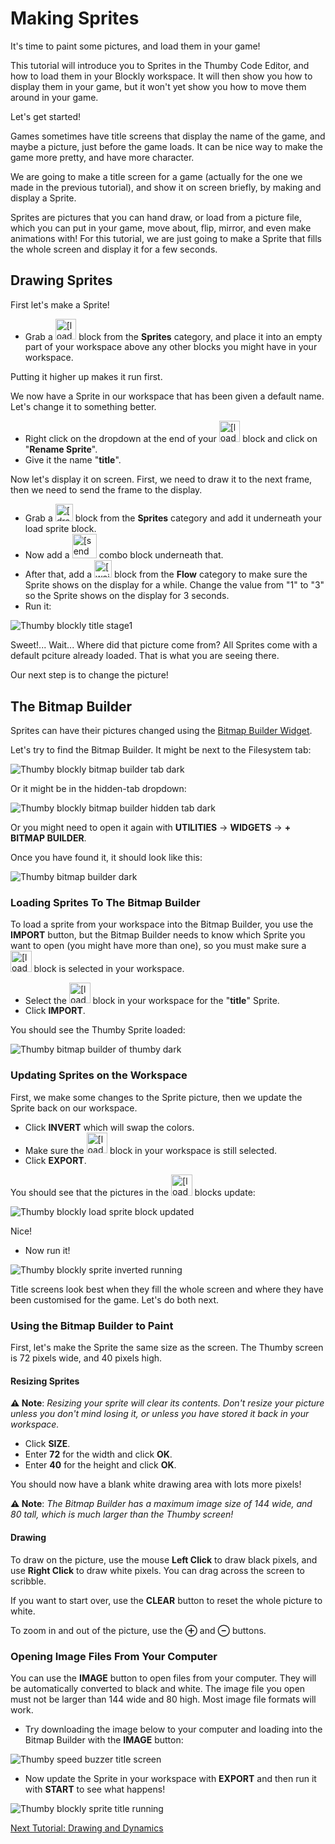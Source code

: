 # Making Sprites

It's time to paint some pictures, and load them in your game!

This tutorial will introduce you to Sprites in the Thumby Code Editor, and how to load them in your Blockly workspace. It will then show you how to display them in your game, but it won't yet show you how to move them around in your game.

Let's get started!

Games sometimes have title screens that display the name of the game, and maybe a picture, just before the game loads. It can be nice way to make the game more pretty, and have more character.

We are going to make a title screen for a game (actually for the one we made in the previous tutorial), and show it on screen briefly, by making and display a Sprite.

Sprites are pictures that you can hand draw, or load from a picture file, which you can put in your game, move about, flip, mirror, and even make animations with! For this tutorial, we are just going to make a Sprite that fills the whole screen and display it for a few seconds.

## Drawing Sprites

First let's make a Sprite!

* Grab a <img src="../../images/editor-blockly-sprite-block.png" alt="[load sprite]" style="height:2.4em"> block from the **Sprites** category, and place it into an empty part of your workspace above any other blocks you might have in your workspace.

Putting it higher up makes it run first.

We now have a Sprite in our workspace that has been given a default name. Let's change it to something better.

* Right click on the dropdown at the end of your <img src="../../images/editor-blockly-sprite-block.png" alt="[load sprite]" style="height:2.4em"> block and click on "**Rename Sprite**".
* Give it the name "**title**".

Now let's display it on screen. First, we need to draw it to the next frame, then we need to send the frame to the display.

* Grab a <img src="../../images/editor-blockly-draw-sprite-title-block.png" alt="[draw title]" style="height:2.0em"> block from the **Sprites** category and add it underneath your load sprite block.
* Now add a <img src="../../images/editor-blockly-send-drawn-combo-block.png" alt="[send drawn frame to display] and [draw fill]" style="height:2.8em"> combo block underneath that.
* After that, add a <img src="../../images/editor-blockly-wait-block.png" alt="[wait]" style="height:2.0em"> block from the **Flow** category to make sure the Sprite shows on the display for a while. Change the value from "1" to "3" so the Sprite shows on the display for 3 seconds.
* Run it:

![Thumby blockly title stage1](../images/editor-blockly-title1.png)

Sweet!... Wait... Where did that picture come from? All Sprites come with a default pciture already loaded. That is what you are seeing there.

Our next step is to change the picture!

## The Bitmap Builder

Sprites can have their pictures changed using the [Bitmap Builder Widget](../../Code-Editor/Widget-panels/#bitmap-builder).

Let's try to find the Bitmap Builder. It might be next to the Filesystem tab:

![Thumby blockly bitmap builder tab dark](../images/editor-blockly-bitmap-tab-dark.jpg)

Or it might be in the hidden-tab dropdown:

![Thumby blockly bitmap builder hidden tab dark](../images/editor-blockly-bitmap-hidden-tab-dark.jpg)


Or you might need to open it again with **UTILITIES** -> **WIDGETS** -> **+ BITMAP BUILDER**.

Once you have found it, it should look like this:

![Thumby bitmap builder dark](../images/editor-bitmap-builder-dark.jpg)

### Loading Sprites To The Bitmap Builder

To load a sprite from your workspace into the Bitmap Builder, you use the **IMPORT** button, but the Bitmap Builder needs to know which Sprite you want to open (you might have more than one), so you must make sure a <img src="../../images/editor-blockly-sprite-block.png" alt="[load sprite]" style="height:2.4em"> block is selected in your workspace.

* Select the <img src="../../images/editor-blockly-sprite-block.png" alt="[load sprite]" style="height:2.4em"> block in your workspace for the "**title**" Sprite.
* Click **IMPORT**.

You should see the Thumby Sprite loaded:

![Thumby bitmap builder of thumby dark](../images/editor-bitmap-builder-thumby-dark.jpg)

### Updating Sprites on the Workspace

First, we make some changes to the Sprite picture, then we update the Sprite back on our workspace.

* Click **INVERT** which will swap the colors.
* Make sure the <img src="../../images/editor-blockly-sprite-block.png" alt="[load sprite]" style="height:2.4em"> block in your workspace is still selected.
* Click **EXPORT**.

You should see that the pictures in the <img src="../../images/editor-blockly-sprite-block.png" alt="[load sprite]" style="height:2.4em"> blocks update:

![Thumby blockly load sprite block updated](../images/editor-blockly-load-sprite-block-updated.png)

Nice!

* Now run it!

![Thumby blockly sprite inverted running](../images/editor-blockly-sprite-inverted-running.png)

Title screens look best when they fill the whole screen and where they have been customised for the game. Let's do both next.

### Using the Bitmap Builder to Paint

First, let's make the Sprite the same size as the screen. The Thumby screen is 72 pixels wide, and 40 pixels high.

#### Resizing Sprites

**⚠ Note**: *Resizing your sprite will clear its contents. Don't resize your picture unless you don't mind losing it, or unless you have stored it back in your workspace.*

* Click **SIZE**.
* Enter **72** for the width and click **OK**.
* Enter **40** for the height and click **OK**.

You should now have a blank white drawing area with lots more pixels!

**⚠ Note**: *The Bitmap Builder has a maximum image size of 144 wide, and 80 tall, which is much larger than the Thumby screen!*

#### Drawing

To draw on the picture, use the mouse **Left Click** to draw black pixels, and use **Right Click** to draw white pixels. You can drag across the screen to scribble.

If you want to start over, use the **CLEAR** button to reset the whole picture to white.

To zoom in and out of the picture, use the **⊕** and **⊖** buttons.

### Opening Image Files From Your Computer

You can use the **IMAGE** button to open files from your computer. They will be automatically converted to black and white. The image file you open must not be larger than 144 wide and 80 high. Most image file formats will work.

* Try downloading the image below to your computer and loading into the Bitmap Builder with the **IMAGE** button:

![Thumby speed buzzer title screen](../images/speed-buzzer-title-screen.png)

* Now update the Sprite in your workspace with **EXPORT** and then run it with **START** to see what happens!

![Thumby blockly sprite title running](../images/editor-blockly-sprite-title.png)

[Next Tutorial: Drawing and Dynamics](../Drawing-and-Dynamics/)
